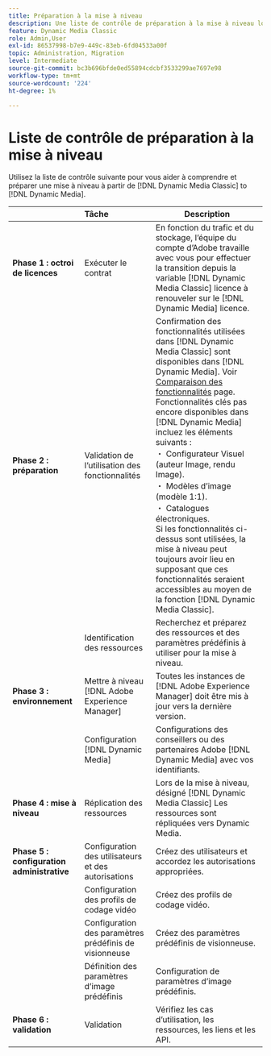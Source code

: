 ```yaml
---
title: Préparation à la mise à niveau
description: Une liste de contrôle de préparation à la mise à niveau lorsque vous souhaitez avancer depuis [!DNL Adobe Dynamic Media Classic] to [!DNL Dynamic Media] on [!DNL Adobe Experience Manager].
feature: Dynamic Media Classic
role: Admin,User
exl-id: 86537998-b7e9-449c-83eb-6fd04533a00f
topic: Administration, Migration
level: Intermediate
source-git-commit: bc3b696bfde0ed55894cdcbf3533299ae7697e98
workflow-type: tm+mt
source-wordcount: '224'
ht-degree: 1%

---
```


# Liste de contrôle de préparation à la mise à niveau

Utilisez la liste de contrôle suivante pour vous aider à comprendre et préparer une mise à niveau à partir de [!DNL Dynamic Media Classic] to [!DNL Dynamic Media].

|  | Tâche | Description |
| :--- | :--- | --- |
| **Phase 1 : octroi de licences** | Exécuter le contrat | En fonction du trafic et du stockage, l’équipe du compte d’Adobe travaille avec vous pour effectuer la transition depuis la variable [!DNL Dynamic Media Classic] licence à renouveler sur le [!DNL Dynamic Media] licence. |
| **Phase 2 : préparation** | Validation de l’utilisation des fonctionnalités | Confirmation des fonctionnalités utilisées dans [!DNL Dynamic Media Classic] sont disponibles dans [!DNL Dynamic Media]. Voir [Comparaison des fonctionnalités](/help/using/upgrade-feature-comparison.md) page. Fonctionnalités clés pas encore disponibles dans [!DNL Dynamic Media] incluez les éléments suivants :<br>・ Configurateur Visuel (auteur Image, rendu Image).<br>・ Modèles d’image (modèle 1:1).<br>・ Catalogues électroniques.<br>Si les fonctionnalités ci-dessus sont utilisées, la mise à niveau peut toujours avoir lieu en supposant que ces fonctionnalités seraient accessibles au moyen de la fonction [!DNL Dynamic Media Classic]. |
|   | Identification des ressources | Recherchez et préparez des ressources et des paramètres prédéfinis à utiliser pour la mise à niveau. |
| **Phase 3 : environnement** | Mettre à niveau [!DNL Adobe Experience Manager] | Toutes les instances de [!DNL Adobe Experience Manager] doit être mis à jour vers la dernière version. |
|   | Configuration [!DNL Dynamic Media] | Configurations des conseillers ou des partenaires Adobe [!DNL Dynamic Media] avec vos identifiants. |
| **Phase 4 : mise à niveau** | Réplication des ressources | Lors de la mise à niveau, désigné [!DNL Dynamic Media Classic] Les ressources sont répliquées vers Dynamic Media. |
| **Phase 5 : configuration administrative** | Configuration des utilisateurs et des autorisations | Créez des utilisateurs et accordez les autorisations appropriées. |
|   | Configuration des profils de codage vidéo | Créez des profils de codage vidéo. |
|   | Configuration des paramètres prédéfinis de visionneuse | Créez des paramètres prédéfinis de visionneuse. |
|   | Définition des paramètres d’image prédéfinis | Configuration de paramètres d’image prédéfinis. |
| **Phase 6 : validation** | Validation | Vérifiez les cas d’utilisation, les ressources, les liens et les API. |
